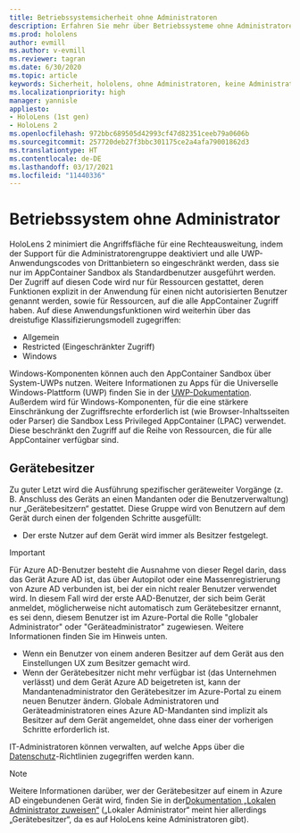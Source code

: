 ```yaml
---
title: Betriebssystemsicherheit ohne Administratoren
description: Erfahren Sie mehr über Betriebssysteme ohne Administratoren, Gerätebesitzer und Sicherheit auf HoloLens Mixed Reality-Geräten.
ms.prod: hololens
author: evmill
ms.author: v-evmill
ms.reviewer: tagran
ms.date: 6/30/2020
ms.topic: article
keywords: Sicherheit, hololens, ohne Administratoren, keine Administratoren, Betriebssystem, Betriebssystem ohne Administratoren, Administrator-Betriebssystem, administratorloses Betriebssystem, hololens 2, hololens2 Sicherheit,
ms.localizationpriority: high
manager: yannisle
appliesto:
- HoloLens (1st gen)
- HoloLens 2
ms.openlocfilehash: 972bbc689505d42993cf47d82351ceeb79a0606b
ms.sourcegitcommit: 257720deb27f3bbc301175ce2a4afa79001862d3
ms.translationtype: HT
ms.contentlocale: de-DE
ms.lasthandoff: 03/17/2021
ms.locfileid: "11440336"
---
```

# <a name="admin-less-operating-system"></a>Betriebssystem ohne Administrator

HoloLens 2 minimiert die Angriffsfläche für eine Rechteausweitung, indem der Support für die Administratorengruppe deaktiviert und alle UWP-Anwendungscodes von Drittanbietern so eingeschränkt werden, dass sie nur im AppContainer Sandbox als Standardbenutzer ausgeführt werden. Der Zugriff auf diesen Code wird nur für Ressourcen gestattet, deren Funktionen explizit in der Anwendung für einen nicht autorisierten Benutzer genannt werden, sowie für Ressourcen, auf die alle AppContainer Zugriff haben.
Auf diese Anwendungsfunktionen wird weiterhin über das dreistufige Klassifizierungsmodell zugegriffen:
  * Allgemein
  * Restricted (Eingeschränkter Zugriff)
  * Windows

Windows-Komponenten können auch den AppContainer Sandbox über System-UWPs nutzen. Weitere Informationen zu Apps für die Universelle Windows-Plattform (UWP) finden Sie in der [UWP-Dokumentation](https://docs.microsoft.com/windows/uwp/). Außerdem wird für Windows-Komponenten, für die eine stärkere Einschränkung der Zugriffsrechte erforderlich ist (wie Browser-Inhaltsseiten oder Parser) die Sandbox Less Privileged AppContainer (LPAC) verwendet. Diese beschränkt den Zugriff auf die Reihe von Ressourcen, die für alle AppContainer verfügbar sind.

## <a name="device-owner"></a>Gerätebesitzer

Zu guter Letzt wird die Ausführung spezifischer geräteweiter Vorgänge (z. B. Anschluss des Geräts an einen Mandanten oder die Benutzerverwaltung) nur „Gerätebesitzern“ gestattet. Diese Gruppe wird von Benutzern auf dem Gerät durch einen der folgenden Schritte ausgefüllt:
  * Der erste Nutzer auf dem Gerät wird immer als Besitzer festgelegt. 
> [!IMPORTANT]
>Für Azure AD-Benutzer besteht die Ausnahme von dieser Regel darin, dass das Gerät Azure AD ist, das über Autopilot oder eine Massenregistrierung von Azure AD verbunden ist, bei der ein nicht realer Benutzer verwendet wird. In diesem Fall wird der erste AAD-Benutzer, der sich beim Gerät anmeldet, möglicherweise nicht automatisch zum Gerätebesitzer ernannt, es sei denn, diesem Benutzer ist im Azure-Portal die Rolle "globaler Administrator" oder "Geräteadministrator" zugewiesen. Weitere Informationen finden Sie im Hinweis unten.  

  * Wenn ein Benutzer von einem anderen Besitzer auf dem Gerät aus den Einstellungen UX zum Besitzer gemacht wird.
  * Wenn der Gerätebesitzer nicht mehr verfügbar ist (das Unternehmen verlässt) und dem Gerät Azure AD beigetreten ist, kann der Mandantenadministrator den Gerätebesitzer im Azure-Portal zu einem neuen Benutzer ändern. Globale Administratoren und Geräteadministratoren eines Azure AD-Mandanten sind implizit als Besitzer auf dem Gerät angemeldet, ohne dass einer der vorherigen Schritte erforderlich ist.  

 IT-Administratoren können verwalten, auf welche Apps über die [Datenschutz](https://docs.microsoft.com/windows/client-management/mdm/policy-csp-privacy)-Richtlinien zugegriffen werden kann. 

> [!NOTE]
> Weitere Informationen darüber, wer der Gerätebesitzer auf einem in Azure AD eingebundenen Gerät wird, finden Sie in der[Dokumentation „Lokalen Administrator zuweisen“](https://docs.microsoft.com/azure/active-directory/devices/assign-local-admin) („Lokaler Administrator“ meint hier allerdings „Gerätebesitzer“, da es auf HoloLens keine Administratoren gibt).